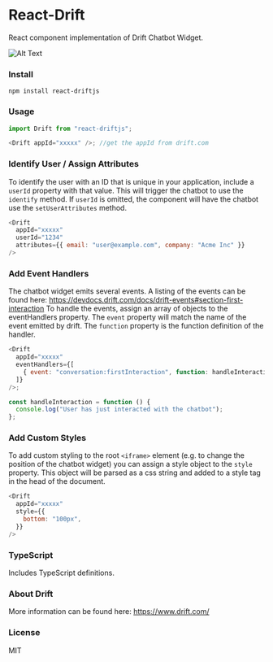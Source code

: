 # React-Drift

React component implementation of Drift Chatbot Widget.

![Alt Text](https://raw.githubusercontent.com/chardmd/react-drift/master/screenshot.png)

### Install

```
npm install react-driftjs
```

### Usage

```javascript
import Drift from "react-driftjs";

<Drift appId="xxxxx" />; //get the appId from drift.com
```

### Identify User / Assign Attributes

To identify the user with an ID that is unique in your application, include a `userId` property with that value. This will trigger the chatbot to use the `identify` method. If `userId` is omitted, the component will have the chatbot use the `setUserAttributes` method.

```javascript
<Drift
  appId="xxxxx"
  userId="1234"
  attributes={{ email: "user@example.com", company: "Acme Inc" }}
/>
```

### Add Event Handlers

The chatbot widget emits several events. A listing of the events can be found here: https://devdocs.drift.com/docs/drift-events#section-first-interaction
To handle the events, assign an array of objects to the eventHandlers property. The `event` property will match the name of the event emitted by drift. The `function` property is the function definition of the handler.

```javascript
<Drift
  appId="xxxxx"
  eventHandlers={[
    { event: "conversation:firstInteraction", function: handleInteraction },
  ]}
/>;

const handleInteraction = function () {
  console.log("User has just interacted with the chatbot");
};
```

### Add Custom Styles

To add custom styling to the root `<iframe>` element (e.g. to change the position of the chatbot widget) you can assign a style object to the `style` property. This object will be parsed as a css string and added to a style tag in the head of the document.

```javascript
<Drift
  appId="xxxxx"
  style={{
    bottom: "100px",
  }}
/>
```

### TypeScript

Includes TypeScript definitions.

### About Drift

More information can be found here: https://www.drift.com/

### License

MIT

